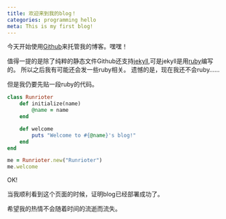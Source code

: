 ```yaml
---
title: 欢迎来到我的blog！
categories: programming hello
meta: This is my first blog!
---
```

今天开始使用[Github][github]来托管我的博客。嘿嘿！

值得一提的是除了纯粹的静态文件Github还支持[jekyll][jekyll],可是jekyll是用[ruby][ruby]编写的。
所以之后我有可能还会发一些ruby相关。
遗憾的是，现在我还不会ruby……

但是我仍要先贴一段ruby的代码。

```ruby
class Runrioter
	def initialize(name)
		@name = name
	end

	def welcome
		puts "Welcome to #{@name}'s blog!"
	end
end

me = Runrioter.new("Runrioter")
me.welcome
```

OK!

当我顺利看到这个页面的时候，证明blog已经部署成功了。

希望我的热情不会随着时间的流逝而流失。

[jekyll]: http://jekyllrb.com
[ruby]: https://www.ruby-lang.org
[github]: https://github.com